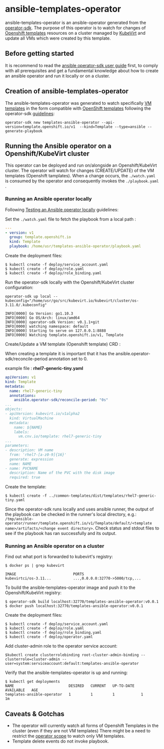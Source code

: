 # ansible-templates-operator
ansible-templates-operator is an ansible-operator generated from the [operator-sdk](https://github.com/operator-framework/operator-sdk).
The purpose of this operator is to watch for changes of [Openshift templates](https://docs.openshift.com/container-platform/3.11/dev_guide/templates.html) resources on a cluster managed by [KubeVirt](http://kubevirt.io/)
and update all VMs which were created by this template.

## Before getting started
It is recommend to read the [ansible operator-sdk user guide](https://github.com/operator-framework/operator-sdk/blob/master/doc/ansible/dev/developer_guide.md) first, to comply with all prerequisites
and get a fundamental knowledge about how to create an ansible operator and run it locally or on a cluster.

## Creation of ansible-templates-operator
The ansible-templates-operator was generated to watch specifically  [VM templates](https://github.com/kubevirt/common-templates/tree/master/templates) in the form compatible with [OpenShift templates](https://docs.okd.io/latest/dev_guide/templates.html)
following the operator-sdk [guidelines](https://github.com/operator-framework/operator-sdk/blob/master/doc/ansible/user-guide.md#create-a-new-project):

```
operator-sdk new templates-ansible-operator --api-version=template.openshift.io/v1  --kind=Template --type=ansible --generate-playbook
```

## Running the Ansible operator on a Openshift/KubeVirt cluster

This operator can be deployed and run on/alongside an Openshift/KubeVirt cluster.
The operator will watch for changes (CREATE/UPDATE) of the VM templates (Openshift tamplates).
When a change occurs, the `./watch.yaml` is consumed by the operator and consequently invokes the `./playbook.yaml` .

### Running an Ansible operator locally
Following [Testing an Ansible operator locally](https://github.com/operator-framework/operator-sdk/blob/master/doc/ansible/dev/developer_guide.md) guidelines:

Set the `./watch.yaml` file to fetch the playbook from a local path :
```yaml
---
- version: v1
  group: template.openshift.io
  kind: Template
  playbook: /home/usr/templates-ansible-operator/playbook.yaml
```

Create the deployment files:

```
$ kubectl create -f deploy/service_account.yaml
$ kubectl create -f deploy/role.yaml
$ kubectl create -f deploy/role_binding.yaml
```

Run the operator-sdk locally with the Openshift/KubeVirt cluster configuration:
```
operator-sdk up local --kubeconfig="/home/usr/go/src/kubevirt.io/kubevirt/cluster/os-3.11.0/.kubeconfig"

INFO[0000] Go Version: go1.10.3                        
INFO[0000] Go OS/Arch: linux/amd64                     
INFO[0000] operator-sdk Version: v0.1.1+git            
INFO[0000] watching namespace: default                 
INFO[0000] Starting to serve on 127.0.0.1:8888         
INFO[0000] Watching template.openshift.io/v1, Template

```

Create/Update a VM template (Openshift template) CRD :

When creating a template it is important that it has the ansible.operator-sdk/reconcile-period annotation set to 0.

example file : **rhel7-generic-tiny.yaml**
```yaml
apiVersion: v1
kind: Template
metadata:
  name: rhel7-generic-tiny
  annotations:
    ansible.operator-sdk/reconcile-period: "0s"
...
objects:
- apiVersion: kubevirt.io/v1alpha2
  kind: VirtualMachine
  metadata:
    name: ${NAME}
    labels:
      vm.cnv.io/template: rhel7-generic-tiny
...
parameters:
- description: VM name
  from: 'rhel7-[a-z0-9]{16}'
  generate: expression
  name: NAME
- name: PVCNAME
  description: Name of the PVC with the disk image
  required: true
```

Create the template:
```
$ kubectl create -f ../common-templates/dist/templates/rhel7-generic-tiny.yaml
```

Since the operator-sdk runs locally and uses ansible runner, the output of the playbook can be checked
in the runner's local directory, e.g.:
`/tmp/ansible-operator/runner/template.openshift.io/v1/Template/default/<template name>/artifacts/<change event directory>`.
Check status and stdout files to see if the playbook has ran successfully and its output.


### Running an Ansible operator on a cluster

Find out what port is forwarded to kubevirt's registry:
```
$ docker ps | grep kubevirt

IMAGE                          PORTS       
kubevirtci/os-3.11...          ...,0.0.0.0:32770->5000/tcp,...

```

To build the ansible-templates-operator image and push it to the Openshift/KubeVirt registry:
```
$ operator-sdk build localhost:32770/templates-ansible-operator:v0.0.1
$ docker push localhost:32770/templates-ansible-operator:v0.0.1
```

Create the deployment files:

```
$ kubectl create -f deploy/service_account.yaml
$ kubectl create -f deploy/role.yaml
$ kubectl create -f deploy/role_binding.yaml
$ kubectl create -f deploy/operator.yaml
```

Add cluster-admin role to the operator service account:

```
$kubectl create clusterrolebinding root-cluster-admin-binding --clusterrole=cluster-admin --user=system:serviceaccount:default:templates-ansible-operator
```

Verify that the ansible-templates-operator is up and running:

```
$ kubectl get deployments
NAME                         DESIRED   CURRENT   UP-TO-DATE   AVAILABLE   AGE
templates-ansible-operator   1         1         1            1           1m

```

## Caveats & Gotchas
- The operator will currently watch all forms of Openshift Templates in the cluster (even if they are not VM templates)
There might be a need to restrict the [operator scope](https://github.com/operator-framework/operator-sdk/blob/master/doc/ansible/user-guide.md#operator-scope) to watch only VM templates.
- Template delete events do not invoke playbook.
